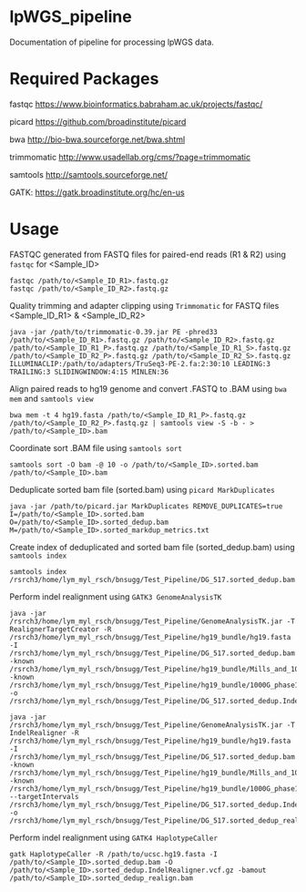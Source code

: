 # lpWGS_pipeline

Documentation of pipeline for processing lpWGS data.

# Required Packages

fastqc https://www.bioinformatics.babraham.ac.uk/projects/fastqc/

picard https://github.com/broadinstitute/picard

bwa http://bio-bwa.sourceforge.net/bwa.shtml

trimmomatic http://www.usadellab.org/cms/?page=trimmomatic

samtools http://samtools.sourceforge.net/

GATK: https://gatk.broadinstitute.org/hc/en-us


# Usage
FASTQC generated from FASTQ files for paired-end reads (R1 & R2) using ```fastqc``` for <Sample_ID>

    fastqc /path/to/<Sample_ID_R1>.fastq.gz
    fastqc /path/to/<Sample_ID_R2>.fastq.gz

Quality trimming and adapter clipping using ```Trimmomatic``` for FASTQ files <Sample_ID_R1> & <Sample_ID_R2>

    java -jar /path/to/trimmomatic-0.39.jar PE -phred33 /path/to/<Sample_ID_R1>.fastq.gz /path/to/<Sample_ID_R2>.fastq.gz
    /path/to/<Sample_ID_R1_P>.fastq.gz /path/to/<Sample_ID_R1_S>.fastq.gz /path/to/<Sample_ID_R2_P>.fastq.gz /path/to/<Sample_ID_R2_S>.fastq.gz
    ILLUMINACLIP:/path/to/adapters/TruSeq3-PE-2.fa:2:30:10 LEADING:3 TRAILING:3 SLIDINGWINDOW:4:15 MINLEN:36

Align paired reads to hg19 genome and convert .FASTQ to .BAM using ```bwa mem``` and ```samtools view```

    bwa mem -t 4 hg19.fasta /path/to/<Sample_ID_R1_P>.fastq.gz /path/to/<Sample_ID_R2_P>.fastq.gz | samtools view -S -b - > /path/to/<Sample_ID>.bam
    
Coordinate sort .BAM file using ```samtools sort```

    samtools sort -O bam -@ 10 -o /path/to/<Sample_ID>.sorted.bam  /path/to/<Sample_ID>.bam

Deduplicate sorted bam file (sorted.bam) using ```picard MarkDuplicates``` 

    java -jar /path/to/picard.jar MarkDuplicates REMOVE_DUPLICATES=true I=/path/to/<Sample_ID>.sorted.bam O=/path/to/<Sample_ID>.sorted_dedup.bam M=/path/to/<Sample_ID>.sorted_markdup_metrics.txt
    
Create index of deduplicated and sorted bam file (sorted_dedup.bam) using ```samtools index```

    samtools index /rsrch3/home/lym_myl_rsch/bnsugg/Test_Pipeline/DG_517.sorted_dedup.bam
    
Perform indel realignment using ```GATK3 GenomeAnalysisTK```

    java -jar /rsrch3/home/lym_myl_rsch/bnsugg/Test_Pipeline/GenomeAnalysisTK.jar -T RealignerTargetCreator -R /rsrch3/home/lym_myl_rsch/bnsugg/Test_Pipeline/hg19_bundle/hg19.fasta -I /rsrch3/home/lym_myl_rsch/bnsugg/Test_Pipeline/DG_517.sorted_dedup.bam -known /rsrch3/home/lym_myl_rsch/bnsugg/Test_Pipeline/hg19_bundle/Mills_and_1000G_gold_standard.indels.hg19.sites.vcf.gz -known /rsrch3/home/lym_myl_rsch/bnsugg/Test_Pipeline/hg19_bundle/1000G_phase1.indels.hg19.sites.vcf.gz -o /rsrch3/home/lym_myl_rsch/bnsugg/Test_Pipeline/DG_517.sorted_dedup.IndelRealigner.intervals
    
    java -jar /rsrch3/home/lym_myl_rsch/bnsugg/Test_Pipeline/GenomeAnalysisTK.jar -T IndelRealigner -R /rsrch3/home/lym_myl_rsch/bnsugg/Test_Pipeline/hg19_bundle/hg19.fasta -I /rsrch3/home/lym_myl_rsch/bnsugg/Test_Pipeline/DG_517.sorted_dedup.bam -known /rsrch3/home/lym_myl_rsch/bnsugg/Test_Pipeline/hg19_bundle/Mills_and_1000G_gold_standard.indels.hg19.sites.vcf.gz -known /rsrch3/home/lym_myl_rsch/bnsugg/Test_Pipeline/hg19_bundle/1000G_phase1.indels.hg19.sites.vcf.gz --targetIntervals /rsrch3/home/lym_myl_rsch/bnsugg/Test_Pipeline/DG_517.sorted_dedup.IndelRealigner.intervals -o /rsrch3/home/lym_myl_rsch/bnsugg/Test_Pipeline/DG_517.sorted_dedup_realign.bam

Perform indel realignment using ```GATK4 HaplotypeCaller```

    gatk HaplotypeCaller -R /path/to/ucsc.hg19.fasta -I /path/to/<Sample_ID>.sorted_dedup.bam -O /path/to/<Sample_ID>.sorted_dedup.IndelRealigner.vcf.gz -bamout /path/to/<Sample_ID>.sorted_dedup_realign.bam
